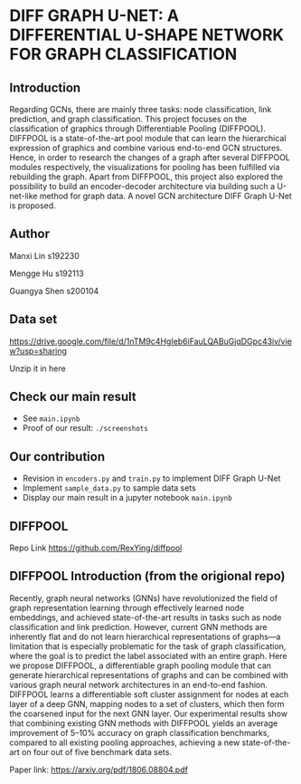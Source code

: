 # DIFF GRAPH U-NET: A DIFFERENTIAL U-SHAPE NETWORK FOR GRAPH CLASSIFICATION
## Introduction
Regarding GCNs, there are mainly three tasks: node classification, link prediction, and graph classification. This project focuses on the classification of graphics through Differentiable Pooling (DIFFPOOL). DIFFPOOL is a state-of-the-art pool module that can learn the hierarchical expression of graphics and combine various end-to-end GCN structures. Hence, in order to research the changes of a graph after several DIFFPOOL modules respectively, the visualizations for pooling has been fulfilled via rebuilding the graph. Apart from DIFFPOOL, this project also explored the possibility to build an encoder-decoder architecture via building such a U-net-like method for graph data. A novel GCN architecture DIFF Graph U-Net is proposed. 

## Author
Manxi Lin s192230

Mengge Hu s192113

Guangya Shen s200104

## Data set
https://drive.google.com/file/d/1nTM9c4HgIeb6iFauLQABuGjqDGpc43iv/view?usp=sharing

Unzip it in here

## Check our main result
- See `main.ipynb`
- Proof of our result: `./screenshots`

## Our contribution
- Revision in `encoders.py` and `train.py` to implement DIFF Graph U-Net
- Implement `sample_data.py` to sample data sets
- Display our main result in a jupyter notebook `main.ipynb`

## DIFFPOOL
Repo Link https://github.com/RexYing/diffpool

## DIFFPOOL Introduction (from the origional repo)
Recently, graph neural networks (GNNs) have revolutionized the field of graph
representation learning through effectively learned node embeddings, and achieved
state-of-the-art results in tasks such as node classification and link prediction.
However, current GNN methods are inherently flat and do not learn hierarchical
representations of graphs—a limitation that is especially problematic for the task
of graph classification, where the goal is to predict the label associated with an
entire graph. Here we propose DIFFPOOL, a differentiable graph pooling module
that can generate hierarchical representations of graphs and can be combined with
various graph neural network architectures in an end-to-end fashion. DIFFPOOL
learns a differentiable soft cluster assignment for nodes at each layer of a deep
GNN, mapping nodes to a set of clusters, which then form the coarsened input
for the next GNN layer. Our experimental results show that combining existing
GNN methods with DIFFPOOL yields an average improvement of 5–10% accuracy
on graph classification benchmarks, compared to all existing pooling approaches,
achieving a new state-of-the-art on four out of five benchmark data sets.


Paper link: https://arxiv.org/pdf/1806.08804.pdf

